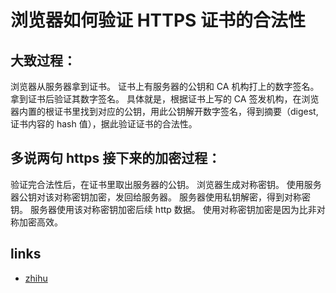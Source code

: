 # 浏览器如何验证 HTTPS 证书的合法性

## 大致过程：

浏览器从服务器拿到证书。
证书上有服务器的公钥和 CA 机构打上的数字签名。
拿到证书后验证其数字签名。
具体就是，根据证书上写的 CA 签发机构，在浏览器内置的根证书里找到对应的公钥，用此公钥解开数字签名，得到摘要（digest,证书内容的 hash 值），据此验证证书的合法性。

## 多说两句 https 接下来的加密过程：

验证完合法性后，在证书里取出服务器的公钥。
浏览器生成对称密钥。
使用服务器公钥对该对称密钥加密，发回给服务器。
服务器使用私钥解密，得到对称密钥。
服务器使用该对称密钥加密后续 http 数据。
使用对称密钥加密是因为比非对称加密高效。

## links

- [zhihu](https://www.zhihu.com/question/37370216)
